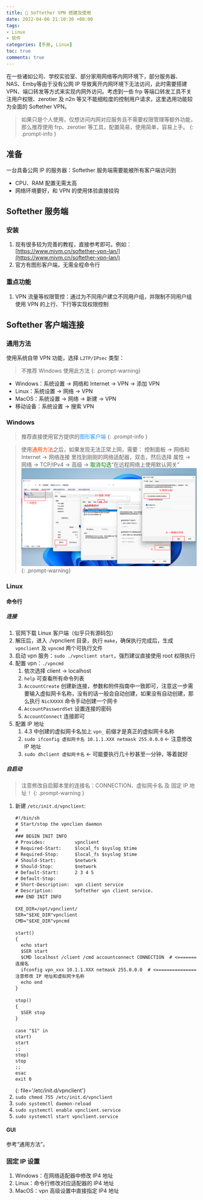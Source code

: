 ```yaml
---
title: 🔐 Softether VPN 搭建及使用
date: 2022-04-06 21:10:30 +08:00
tags:
- Linux
- 软件
categories: [手册, Linux]
toc: true
comments: true
---
```


在一些诸如公司、学校实验室、部分家用网络等内网环境下，部分服务器、NAS、Emby等由于没有公网 IP 导致离开内网环境下无法访问，此时需要搭建 VPN、端口转发等方式来实现内网外访问。考虑到一些 frp 等端口转发工具不关注用户权限、zerotier 及 n2n 等又不能细粒度的控制用户请求，这里选用功能较为全面的 Softether VPN。

> 如果只是个人使用，仅想访问内网对应服务且不需要权限管理等额外功能，那么推荐使用 frp、zerotier 等工具，配置简易，使用简单，容易上手。
{: .prompt-info }

## 准备

一台具备公网 IP 的服务器：Softether 服务端需要能被所有客户端访问到

* CPU、RAM 配置无需太高
* 网络环境要好，和 VPN 的使用体验直接挂钩

## Softether 服务端

### 安装

1. 现有很多较为完善的教程，直接参考即可。例如：[https://www.mivm.cn/softether-vpn-lan/](https://www.mivm.cn/softether-vpn-lan/)
2. 官方有图形客户端，无需全程命令行

### 重点功能

1. VPN 流量等权限管控：通过为不同用户建立不同用户组，并限制不同用户组使用 VPN 的上行、下行等实现权限控制

## Softether 客户端连接

### 通用方法

使用系统自带 VPN 功能，选择 `L2TP/IPsec` 类型：

> 不推荐 Windows 使用此方法
{: .prompt-warning}

* Windows：系统设置 -> 网络和 Internet -> VPN -> 添加 VPN
* Linux：系统设置 -> 网络 -> VPN
* MacOS：系统设置 -> 网络 -> 新建 -> VPN
* 移动设备：系统设置 -> 搜索 VPN

### Windows

> 推荐直接使用官方提供的<font color=DodgerBlue>图形客户端</font>
{: .prompt-info }

> 使用<font color=OrangeRed>通用方法</font>之后，如果发现无法正常上网，需要： 控制面板 -> 网络和 Internet -> 网络连接 里找到刚刚的网络适配器，双击，然后选择 属性 -> 网络 -> TCP/IPv4 -> 高级 -> <font color=green>取消勾选</font>“在远程网络上使用默认网关”
> ![适配器设置](/assets/img/SoftetherVPN/适配器设置.png)
{: .prompt-warning}

### Linux

#### 命令行

##### 连接

1. 官网下载 Linux 客户端（似乎只有源码包）
2. 解压后，进入 ./vpnclient 目录，执行 `make`，确保执行完成后，生成 `vpnclient` 及 `vpncmd` 两个可执行文件
3. 启动 vpn 服务：`sudo ./vpnclient start`，强烈建议直接使用 root 权限执行
4. 配置 vpn：`./vpncmd`
    1. 依次选择 client -> localhost
    2. `help` 可查看所有命令列表
    3. `AccountCreate` 创建新连接，参数和附件指南中一致即可，注意这一步需要输入虚拟网卡名称，没有的话一般会自动创建，如果没有自动创建，那么执行 `NicXXXXX` 命令手动创建一个网卡
    4. `AccountPasswordSet` 设置连接的密码
    5. `AccountConnect` 连接即可
5. 配置 IP 地址
    1. 4.3 中创建的虚拟网卡名加上 `vpn_` 前缀才是真正的虚拟网卡名称
    2. `sudo ifconfig 虚拟网卡名 10.1.1.XXX netmask 255.0.0.0`  <- 注意修改 IP 地址
    3. `sudo dhclient 虚拟网卡名` <- 可能要执行几十秒甚至一分钟，等着就好

##### 自启动

> 注意修改自启脚本里的连接名：CONNECTION、虚拟网卡名 及 固定 IP 地址！
{: .prompt-warning }

1. 新建 `/etc/init.d/vpnclient`:
    ```shell
    #!/bin/sh
    # Start/stop the vpnclien daemon
    #
    ### BEGIN INIT INFO
    # Provides:           vpnclient
    # Required-Start:     $local_fs $syslog $time
    # Required-Stop:      $local_fs $syslog $time
    # Should-Start:       $network
    # Should-Stop:        $network
    # Default-Start:      2 3 4 5
    # Default-Stop:
    # Short-Description:  vpn client service
    # Description:        Softether vpn client service.
    ### END INIT INFO
    
    EXE_DIR=/opt/vpnclient/
    SER="$EXE_DIR"vpnclient
    CMD="$EXE_DIR"vpncmd
    
    start()
    {
      echo start
      $SER start
      $CMD localhost /client /cmd accountconnect CONNECTION  # <======= 连接名
      ifconfig vpn_xxx 10.1.1.XXX netmask 255.0.0.0  # <=============== 注意修改 IP 地址和虚拟网卡名称
      echo end
    }
    
    stop()
    {
      $SER stop
    }
    
    case "$1" in
    start)
    start
    ;;
    stop)
    stop
    ;;
    esac
    exit 0
    ```
    {: file='/etc/init.d/vpnclient'}
2. `sudo chmod 755 /etc/init.d/vpnclient`
3. `sudo systemctl daemon-reload`
4. `sudo systemctl enable vpnclient.service`
5. `sudo systemctl start vpnclient.service`

#### GUI

参考“通用方法”。

### 固定 IP 设置

1. Windows：在网络适配器中修改 IP4 地址
2. Linux：命令行修改对应适配器的 IP4 地址
3. MacOS：vpn 高级设置中直接指定 IP4 地址
